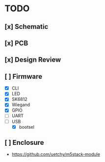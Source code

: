 # TODO

## [x] Schematic
## [x] PCB
## [x] Design Review

## [ ] Firmware
   - [x] CLI
   - [x] LED
   - [x] SK6812
   - [x] Wiegand 
   - [x] GPIO
   - [ ] UART
   - [ ] USB
      - [x] bootsel

## [ ] Enclosure
   - https://github.com/uetchy/m5stack-module